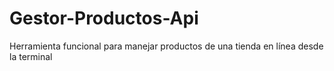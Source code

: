 # Gestor-Productos-Api
Herramienta funcional para manejar productos de una tienda en línea desde la terminal

